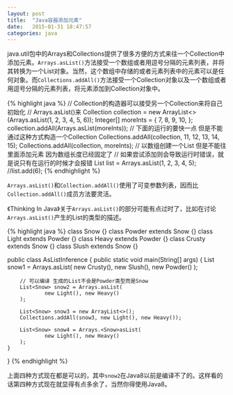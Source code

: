 ```yaml
---
layout: post
title:  "Java容器添加元素"
date:   2015-01-31 18:47:57
categories: java
---
```

java.util包中的Arrays和Collections提供了很多方便的方式来往一个Collection中添加元素。`Arrays.asList()`方法接受一个数组或者用逗号分隔的元素列表，并将其转换为一个List对象。当然，这个数组中存储的或者元素列表中的元素可以是任何对象。而`Collections.addAll()`方法接受一个Collection对象以及一个数组或者用逗号分隔的元素列表，将元素添加到Collection对象中。

{% highlight java %}
// Collection的构造器可以接受另一个Collection来将自己初始化
// Arrays.asList()来
Collection<Integer> collection =
        new ArrayList<>(Arrays.asList(1, 2, 3, 4, 5, 6));
Integer[] moreInts = { 7, 8, 9, 10, };
collection.addAll(Arrays.asList(moreInts));
// 下面的运行的要快一点 但是不能通过这种方式构造一个Collection
Collections.addAll(collection, 11, 12, 13, 14, 15);
Collections.addAll(collection, moreInts);
// 以数组创建一个List 但是不能往里面添加元素 因为数组长度已经固定了
// 如果尝试添加则会导致运行时错误，就是说只有在运行的时候才会报错
List<Integer> list = Arrays.asList(1, 2, 3, 4, 5);
//list.add(6);
{% endhighlight %}

`Arrays.asList()`和`Collection.addAll()`使用了可变参数列表，因而比`Collection.addAll()`成员方法要灵活。

《Thinking In Java》关于`Arrays.asList()`的部分可能有点过时了，比如在讨论`Arrays.asList()`产生的List的类型的描述。

{% highlight java %}
class Snow {}
class Powder extends Snow {}
class Light extends Powder {}
class Heavy extends Powder {}
class Crusty extends Snow {}
class Slush extends Snow {}

public class AsListInference {
	public static void main(String[] args) {
		List<Snow> snow1 = Arrays.asList(
                new Crusty(), new Slush(), new Powder()
        );

        // 可以编译 生成的List不会是Powder类型而是Snow
        List<Snow> snow2 = Arrays.asList(
                new Light(), new Heavy()
        );

        List<Snow> snow3 = new ArrayList<>();
        Collections.addAll(snow3, new Light(), new Heavy());

        List<Snow> snow4 = Arrays.<Snow>asList(
                new Light(), new Heavy()
        );
    }	
}
{% endhighlight %}

上面四种方式现在都是可以的，其中`snow2`在Java8以前是编译不了的。这样看的话第四种方式现在就显得有点多余了，当然你得使用Java8。